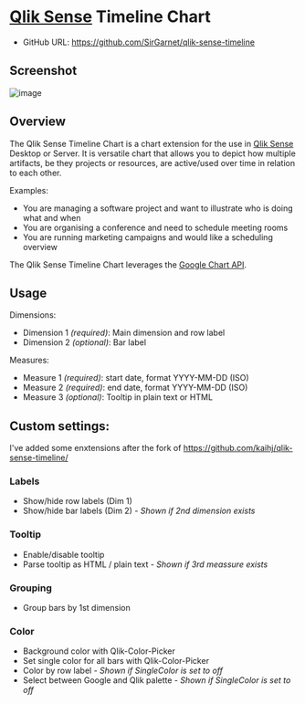 # [Qlik Sense](http://global.qlik.com/uk/explore/products/sense) Timeline Chart

- GitHub URL: https://github.com/SirGarnet/qlik-sense-timeline

## Screenshot

![image](https://raw.githubusercontent.com/SirGarnet/qlik-sense-timeline/master/googtimeline/googtimeline.png)

## Overview

The Qlik Sense Timeline Chart is a chart extension for the use in [Qlik Sense](http://global.qlik.com/uk/explore/products/sense) Desktop or Server. It is versatile chart that allows you to depict how multiple artifacts, be they projects or resources, are active/used over time in relation to each other.

Examples:

- You are managing a software project and want to illustrate who is doing what and when
- You are organising a conference and need to schedule meeting rooms
- You are running marketing campaigns and would like a scheduling overview

The Qlik Sense Timeline Chart leverages the [Google Chart API](https://developers.google.com/chart/interactive/docs/gallery/timeline).

## Usage

Dimensions:
- Dimension 1 _(required)_: Main dimension and row label
- Dimension 2 _(optional)_: Bar label

Measures:
- Measure 1 _(required)_: start date, format YYYY-MM-DD (ISO)
- Measure 2 _(required)_: end date, format YYYY-MM-DD (ISO)
- Measure 3 _(optional)_: Tooltip in plain text or HTML

## Custom settings:

I've added some enxtensions after the fork of https://github.com/kaihj/qlik-sense-timeline/

### Labels

- Show/hide row labels (Dim 1)
- Show/hide bar labels (Dim 2) - _Shown if 2nd dimension exists_

### Tooltip

- Enable/disable tooltip
- Parse tooltip as HTML / plain text - _Shown if 3rd meassure exists_

### Grouping

- Group bars by 1st dimension

### Color

- Background color with Qlik-Color-Picker
- Set single color for all bars with Qlik-Color-Picker
- Color by row label - _Shown if SingleColor is set to off_
- Select between Google and Qlik palette - _Shown if SingleColor is set to off_


